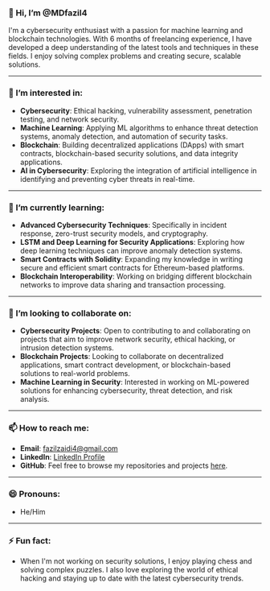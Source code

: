 ### 👋 Hi, I’m @MDfazil4

I'm a cybersecurity enthusiast with a passion for machine learning and blockchain technologies. With 6 months of freelancing experience, I have developed a deep understanding of the latest tools and techniques in these fields. I enjoy solving complex problems and creating secure, scalable solutions.

---

### 👀 I’m interested in:
- **Cybersecurity**: Ethical hacking, vulnerability assessment, penetration testing, and network security.
- **Machine Learning**: Applying ML algorithms to enhance threat detection systems, anomaly detection, and automation of security tasks.
- **Blockchain**: Building decentralized applications (DApps) with smart contracts, blockchain-based security solutions, and data integrity applications.
- **AI in Cybersecurity**: Exploring the integration of artificial intelligence in identifying and preventing cyber threats in real-time.

---

### 🌱 I’m currently learning:
- **Advanced Cybersecurity Techniques**: Specifically in incident response, zero-trust security models, and cryptography.
- **LSTM and Deep Learning for Security Applications**: Exploring how deep learning techniques can improve anomaly detection systems.
- **Smart Contracts with Solidity**: Expanding my knowledge in writing secure and efficient smart contracts for Ethereum-based platforms.
- **Blockchain Interoperability**: Working on bridging different blockchain networks to improve data sharing and transaction processing.

---

### 💞️ I’m looking to collaborate on:
- **Cybersecurity Projects**: Open to contributing to and collaborating on projects that aim to improve network security, ethical hacking, or intrusion detection systems.
- **Blockchain Projects**: Looking to collaborate on decentralized applications, smart contract development, or blockchain-based solutions to real-world problems.
- **Machine Learning in Security**: Interested in working on ML-powered solutions for enhancing cybersecurity, threat detection, and risk analysis.

---

### 📫 How to reach me:
- **Email**: fazilzaidi4@gmail.com
- **LinkedIn**: [LinkedIn Profile](https://www.linkedin.com/in/md-fazil-86014023a/)
- **GitHub**: Feel free to browse my repositories and projects [here](https://github.com/MDfazil4).

---

### 😄 Pronouns: 
- He/Him

---

### ⚡ Fun fact: 
- When I'm not working on security solutions, I enjoy playing chess and solving complex puzzles. I also love exploring the world of ethical hacking and staying up to date with the latest cybersecurity trends.
